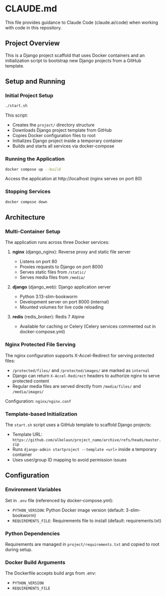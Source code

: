 # CLAUDE.md

This file provides guidance to Claude Code (claude.ai/code) when working with code in this repository.

## Project Overview

This is a Django project scaffold that uses Docker containers and an initialization script to bootstrap new Django projects from a GitHub template.

## Setup and Running

### Initial Project Setup
```bash
./start.sh
```
This script:
- Creates the `project/` directory structure
- Downloads Django project template from GitHub
- Copies Docker configuration files to root
- Initializes Django project inside a temporary container
- Builds and starts all services via docker-compose

### Running the Application
```bash
docker compose up --build
```
Access the application at http://localhost (nginx serves on port 80)

### Stopping Services
```bash
docker compose down
```

## Architecture

### Multi-Container Setup
The application runs across three Docker services:

1. **nginx** (django_nginx): Reverse proxy and static file server
   - Listens on port 80
   - Proxies requests to Django on port 8000
   - Serves static files from `/static/`
   - Serves media files from `/media/`

2. **django** (django_web): Django application server
   - Python 3.13-slim-bookworm
   - Development server on port 8000 (internal)
   - Mounted volumes for live code reloading

3. **redis** (redis_broker): Redis 7 Alpine
   - Available for caching or Celery (Celery services commented out in docker-compose.yml)

### Nginx Protected File Serving

The nginx configuration supports X-Accel-Redirect for serving protected files:
- `/protected/files/` and `/protected/images/` are marked as `internal`
- Django can return `X-Accel-Redirect` headers to authorize nginx to serve protected content
- Regular media files are served directly from `/media/files/` and `/media/images/`

Configuration: `nginx/nginx.conf`

### Template-based Initialization

The `start.sh` script uses a GitHub template to scaffold Django projects:
- Template URL: `https://github.com/alkelaun/project_name/archive/refs/heads/master.zip`
- Runs `django-admin startproject --template <url>` inside a temporary container
- Uses user/group ID mapping to avoid permission issues

## Configuration

### Environment Variables
Set in `.env` file (referenced by docker-compose.yml):
- `PYTHON_VERSION`: Python Docker image version (default: 3-slim-bookworm)
- `REQUIREMENTS_FILE`: Requirements file to install (default: requirements.txt)

### Python Dependencies
Requirements are managed in `project/requirements.txt` and copied to root during setup.

### Docker Build Arguments
The Dockerfile accepts build args from .env:
- `PYTHON_VERSION`
- `REQUIREMENTS_FILE`
